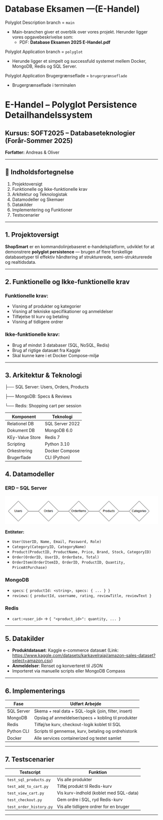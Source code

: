 # Database Eksamen —(E-Handel)
Polyglot Description branch = `main`

- Main-branchen giver et overblik over vores projekt. Herunder ligger vores opgavebeskrivelse som:
  - PDF: **Database Eksamen 2025 E-Handel.pdf**

Polyglot Application branch = `polyglot`
- Herunde ligger et simpelt og successfuld systemet mellem Docker, MongoDB, Redis og SQL Server.

Polyglot Application Brugergrænseflade = `brugergrænseflade`
- Brugergrænseflade i terminalen

# E-Handel – Polyglot Persistence Detailhandelssystem

## Kursus: SOFT2025 – Databaseteknologier (Forår-Sommer 2025)
**Forfatter:** Andreas & Oliver

---

## 📖 Indholdsfortegnelse

1. Projektoversigt  
2. Funktionelle og Ikke-funktionelle krav  
3. Arkitektur og Teknologistak  
4. Datamodeller og Skemaer  
5. Datakilder  
6. Implementering og Funktioner  
7. Testscenarier  

---

## 1. Projektoversigt

**ShopSmart** er en kommandolinjebaseret e-handelsplatform, udviklet for at demonstrere **polyglot persistence** — brugen af flere forskellige databasetyper til effektiv håndtering af strukturerede, semi-strukturerede og realtidsdata.

---

## 2. Funktionelle og Ikke-funktionelle krav

### Funktionelle krav:
- Visning af produkter og kategorier  
- Visning af tekniske specifikationer og anmeldelser  
- Tilføjelse til kurv og betaling  
- Visning af tidligere ordrer  

### Ikke-funktionelle krav:
- Brug af mindst 3 databaser (SQL, NoSQL, Redis)  
- Brug af rigtige datasæt fra Kaggle  
- Skal kunne køre i et Docker Compose-miljø

---

## 3. Arkitektur & Teknologi
├── SQL Server: Users, Orders, Products

├── MongoDB: Specs & Reviews

└── Redis: Shopping cart per session


| Komponent         | Teknologi           |
|-------------------|---------------------|
| Relationel DB     | SQL Server 2022     |
| Dokument DB       | MongoDB 6.0         |
| KEy-Value Store   | Redis 7             |
| Scripting         | Python 3.10         |
| Orkestrering      | Docker Compose      |
| Brugerflade       | CLI (Python)        |


## 4. Datamodeller

### ERD – SQL Server

![ERD](./images/image.png)

**Entiteter:**
- `User(UserID, Name, Email, Password, Role)`
- `Category(CategoryID, CategoryName)`
- `Product(ProductID, ProductName, Price, Brand, Stock, CategoryID)`
- `Order(OrderID, UserID, OrderDate, Total)`
- `OrderItem(OrderItemID, OrderID, ProductID, Quantity, PriceAtPurchase)`

### MongoDB
- `specs`: `{ productId: <string>, specs: { ... } }`
- `reviews`: `{ productId, username, rating, reviewTitle, reviewText }`

### Redis
- `cart:<user_id>` → `{ "<product_id>": quantity, ... }`

---

## 5. Datakilder

- **Produktdatasæt**: Kaggle e-commerce datasæt (Link: https://www.kaggle.com/datasets/karkavelrajaj/amazon-sales-dataset?select=amazon.csv)
- **Anmeldelser**: Renset og konverteret til JSON  
- Importeret via manuelle scripts eller MongoDB Compass

---

## 6. Implementerings

| Fase         | Udført Arbejde                                            |
|--------------|------------------------------------------------------------|
| SQL Server   | Skema + real data + SQL-logik (join, filter, insert)       |
| MongoDB      | Opslag af anmeldelser/specs + kobling til produkter        |
| Redis        | Tilføj/se kurv, checkout-logik koblet til SQL              |
| Python CLI   | Scripts til gennemse, kurv, betaling og ordrehistorik      |
| Docker       | Alle services containerized og testet samlet               |

---

## 7. Testscenarier

| Testscript                | Funktion                                    |
|---------------------------|---------------------------------------------|
| `test_sql_products.py`    | Vis alle produkter                          |
| `test_add_to_cart.py`     | Tilføj produkt til Redis-kurv               |
| `test_view_cart.py`       | Vis kurv-indhold (koblet med SQL-data)      |
| `test_checkout.py`        | Gem ordre i SQL, ryd Redis-kurv             |
| `test_order_history.py`   | Vis alle tidligere ordrer for en bruger     |

---
